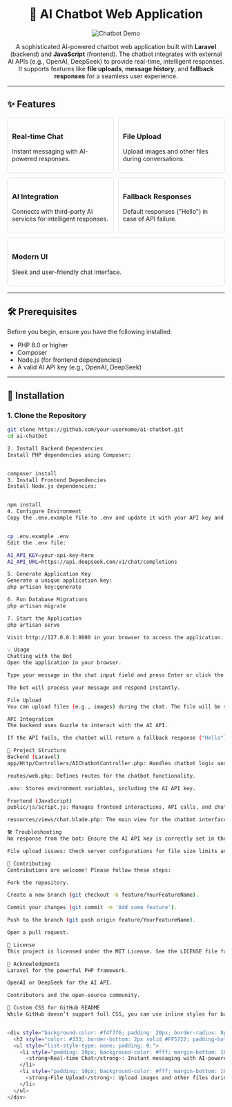 <h1 align="center">🤖 AI Chatbot Web Application</h1>

<p align="center">
  <img src="https://via.placeholder.com/800x400.png?text=Chatbot+Demo" alt="Chatbot Demo" />
</p>

<p align="center">
  A sophisticated AI-powered chatbot web application built with <strong>Laravel</strong> (backend) and <strong>JavaScript</strong> (frontend). The chatbot integrates with external AI APIs (e.g., OpenAI, DeepSeek) to provide real-time, intelligent responses. It supports features like <strong>file uploads</strong>, <strong>message history</strong>, and <strong>fallback responses</strong> for a seamless user experience.
</p>

---

## ✨ Features

<div style="display: flex; flex-wrap: wrap; gap: 10px;">
  <div style="flex: 1; min-width: 200px; padding: 10px; border: 1px solid #ddd; border-radius: 8px;">
    <h3>Real-time Chat</h3>
    <p>Instant messaging with AI-powered responses.</p>
  </div>
  <div style="flex: 1; min-width: 200px; padding: 10px; border: 1px solid #ddd; border-radius: 8px;">
    <h3>File Upload</h3>
    <p>Upload images and other files during conversations.</p>
  </div>
  <div style="flex: 1; min-width: 200px; padding: 10px; border: 1px solid #ddd; border-radius: 8px;">
    <h3>AI Integration</h3>
    <p>Connects with third-party AI services for intelligent responses.</p>
  </div>
  <div style="flex: 1; min-width: 200px; padding: 10px; border: 1px solid #ddd; border-radius: 8px;">
    <h3>Fallback Responses</h3>
    <p>Default responses ("Hello") in case of API failure.</p>
  </div>
  <div style="flex: 1; min-width: 200px; padding: 10px; border: 1px solid #ddd; border-radius: 8px;">
    <h3>Modern UI</h3>
    <p>Sleek and user-friendly chat interface.</p>
  </div>
</div>

---

## 🛠️ Prerequisites

Before you begin, ensure you have the following installed:

- PHP 8.0 or higher
- Composer
- Node.js (for frontend dependencies)
- A valid AI API key (e.g., OpenAI, DeepSeek)

---

## 🚀 Installation

### 1. Clone the Repository

```bash
git clone https://github.com/your-username/ai-chatbot.git
cd ai-chatbot

2. Install Backend Dependencies
Install PHP dependencies using Composer:


composer install
3. Install Frontend Dependencies
Install Node.js dependencies:


npm install
4. Configure Environment
Copy the .env.example file to .env and update it with your API key and other settings:


cp .env.example .env
Edit the .env file:

AI_API_KEY=your-api-key-here
AI_API_URL=https://api.deepseek.com/v1/chat/completions

5. Generate Application Key
Generate a unique application key:
php artisan key:generate

6. Run Database Migrations 
php artisan migrate

7. Start the Application
php artisan serve

Visit http://127.0.0.1:8000 in your browser to access the application.

💡 Usage
Chatting with the Bot
Open the application in your browser.

Type your message in the chat input field and press Enter or click the Send button.

The bot will process your message and respond instantly.

File Upload
You can upload files (e.g., images) during the chat. The file will be sent to the backend for processing.

API Integration
The backend uses Guzzle to interact with the AI API.

If the API fails, the chatbot will return a fallback response ("Hello").

📂 Project Structure
Backend (Laravel)
app/Http/Controllers/AIChatbotController.php: Handles chatbot logic and API integration.

routes/web.php: Defines routes for the chatbot functionality.

.env: Stores environment variables, including the AI API key.

Frontend (JavaScript)
public/js/script.js: Manages frontend interactions, API calls, and chat updates.

resources/views/chat.blade.php: The main view for the chatbot interface.

🛠️ Troubleshooting
No response from the bot: Ensure the AI API key is correctly set in the .env file and the API is operational.

File upload issues: Check server configurations for file size limits and permissions.

🤝 Contributing
Contributions are welcome! Please follow these steps:

Fork the repository.

Create a new branch (git checkout -b feature/YourFeatureName).

Commit your changes (git commit -m 'Add some feature').

Push to the branch (git push origin feature/YourFeatureName).

Open a pull request.

📄 License
This project is licensed under the MIT License. See the LICENSE file for details.

🙏 Acknowledgments
Laravel for the powerful PHP framework.

OpenAI or DeepSeek for the AI API.

Contributors and the open-source community.

🎨 Custom CSS for GitHub README
While GitHub doesn’t support full CSS, you can use inline styles for basic enhancements. Here’s an example of how to style sections:


<div style="background-color: #f4f7f6; padding: 20px; border-radius: 8px; box-shadow: 0px 4px 6px rgba(0, 0, 0, 0.1);">
  <h2 style="color: #333; border-bottom: 2px solid #FF5722; padding-bottom: 10px;">✨ Features</h2>
  <ul style="list-style-type: none; padding: 0;">
    <li style="padding: 10px; background-color: #fff; margin-bottom: 10px; border-radius: 4px; box-shadow: 0px 2px 4px rgba(0, 0, 0, 0.1);">
      <strong>Real-time Chat</strong>: Instant messaging with AI-powered responses.
    </li>
    <li style="padding: 10px; background-color: #fff; margin-bottom: 10px; border-radius: 4px; box-shadow: 0px 2px 4px rgba(0, 0, 0, 0.1);">
      <strong>File Upload</strong>: Upload images and other files during conversations.
    </li>
  </ul>
</div>
